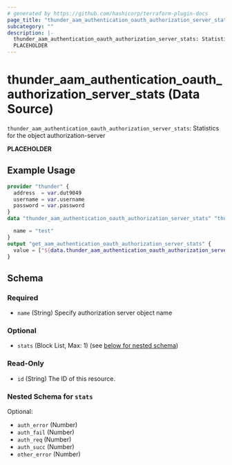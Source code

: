 ```yaml
---
# generated by https://github.com/hashicorp/terraform-plugin-docs
page_title: "thunder_aam_authentication_oauth_authorization_server_stats Data Source - terraform-provider-thunder"
subcategory: ""
description: |-
  thunder_aam_authentication_oauth_authorization_server_stats: Statistics for the object authorization-server
  PLACEHOLDER
---
```


# thunder_aam_authentication_oauth_authorization_server_stats (Data Source)

`thunder_aam_authentication_oauth_authorization_server_stats`: Statistics for the object authorization-server

__PLACEHOLDER__

## Example Usage

```terraform
provider "thunder" {
  address  = var.dut9049
  username = var.username
  password = var.password
}
data "thunder_aam_authentication_oauth_authorization_server_stats" "thunder_aam_authentication_oauth_authorization_server_stats" {

  name = "test"
}
output "get_aam_authentication_oauth_authorization_server_stats" {
  value = ["${data.thunder_aam_authentication_oauth_authorization_server_stats.thunder_aam_authentication_oauth_authorization_server_stats}"]
}
```

<!-- schema generated by tfplugindocs -->
## Schema

### Required

- `name` (String) Specify authorization server object name

### Optional

- `stats` (Block List, Max: 1) (see [below for nested schema](#nestedblock--stats))

### Read-Only

- `id` (String) The ID of this resource.

<a id="nestedblock--stats"></a>
### Nested Schema for `stats`

Optional:

- `auth_error` (Number)
- `auth_fail` (Number)
- `auth_req` (Number)
- `auth_succ` (Number)
- `other_error` (Number)


